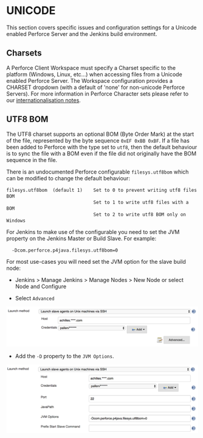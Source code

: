 # UNICODE

This section covers specific issues and configuration settings for a Unicode enabled Perforce Server and the 
Jenkins build environment.

## Charsets

A Perforce Client Workspace must specify a Charset specific to the platform (Windows, Linux, etc...) when accessing
files from a Unicode enabled Perforce Server.  The Workspace configuration provides a CHARSET dropdown (with a default
of 'none' for non-unicode Perforce Servers).  For more information in Perforce Character sets please refer to our
[internationalisation notes](https://www.perforce.com/perforce/doc.current/user/i18nnotes.txt).

## UTF8 BOM

The UTF8 charset supports an optional BOM (Byte Order Mark) at the start of the file, represented by the byte 
sequence `0xEF 0xBB 0xBF`.  If a file has been added to Perforce with the type set to `utf8`, then the default 
behaviour is to sync the file with a BOM even if the file did not originally have the BOM sequence in the file.

There is an undocumented Perforce configurable `filesys.utf8bom` which can be modified to change the default
behaviour:

    filesys.utf8bom  (default 1)    Set to 0 to prevent writing utf8 files BOM
                                    Set to 1 to write utf8 files with a BOM
                                    Set to 2 to write utf8 BOM only on Windows
                                    
For Jenkins to make use of the configurable you need to set the JVM property on the Jenkins Master or Build Slave.
For example:

      -Dcom.perforce.p4java.filesys.utf8bom=0
      
For most use-cases you will need set the JVM option for the slave build node: 

 - Jenkins > Manage Jenkins > Manage Nodes > New Node or select Node and Configure
 
 - Select `Advanced`
 
  ![configuration](images/node-advanced.png)
  
 - Add the `-D` property to the `JVM Options`.
 
  ![configuration](images/node-jvmoptions.png)
